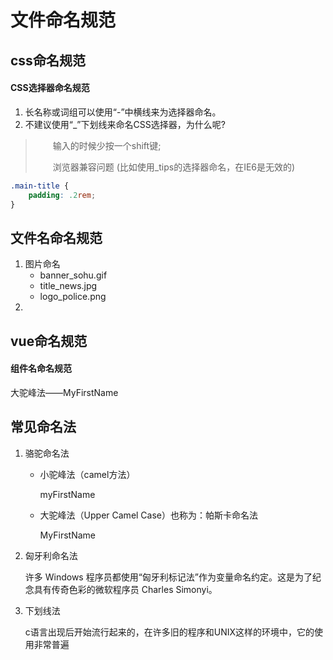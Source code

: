 # 文件命名规范

## css命名规范

#### CSS选择器命名规范

1. 长名称或词组可以使用“-”中横线来为选择器命名。
2. 不建议使用“_”下划线来命名CSS选择器，为什么呢?

> 　　输入的时候少按一个shift键;
>
> 　　浏览器兼容问题 (比如使用_tips的选择器命名，在IE6是无效的)

```css
.main-title {
    padding: .2rem;
}
```

## 文件名命名规范

1. 图片命名
   - banner_sohu.gif
   - title_news.jpg
   - logo_police.png
2. 

## vue命名规范

#### 组件名命名规范

大驼峰法——MyFirstName

## 常见命名法

1. 骆驼命名法

   - 小驼峰法（camel方法）

     myFirstName

   - 大驼峰法（Upper Camel Case）也称为：帕斯卡命名法

     MyFirstName

2. 匈牙利命名法

   许多 Windows 程序员都使用“匈牙利标记法”作为变量命名约定。这是为了纪念具有传奇色彩的微软程序员 Charles Simonyi。

3. 下划线法

   c语言出现后开始流行起来的，在许多旧的程序和UNIX这样的环境中，它的使用非常普遍

   

